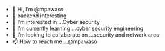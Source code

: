 - 👋 Hi, I’m @mpawaso
- 👋 backend interesting 
- 👀 I’m interested in ...Cyber security 
- 🌱 I’m currently learning ...cyber security engineering
- 💞️ I’m looking to collaborate on ...security and network area
- 📫 How to reach me ...@mpawaso

<!---
mpawaso/mpawaso is a ✨ special ✨ repository because its `README.md` (this file) appears on your GitHub profile.
You can click the Preview link to take a look at your changes.
--->
